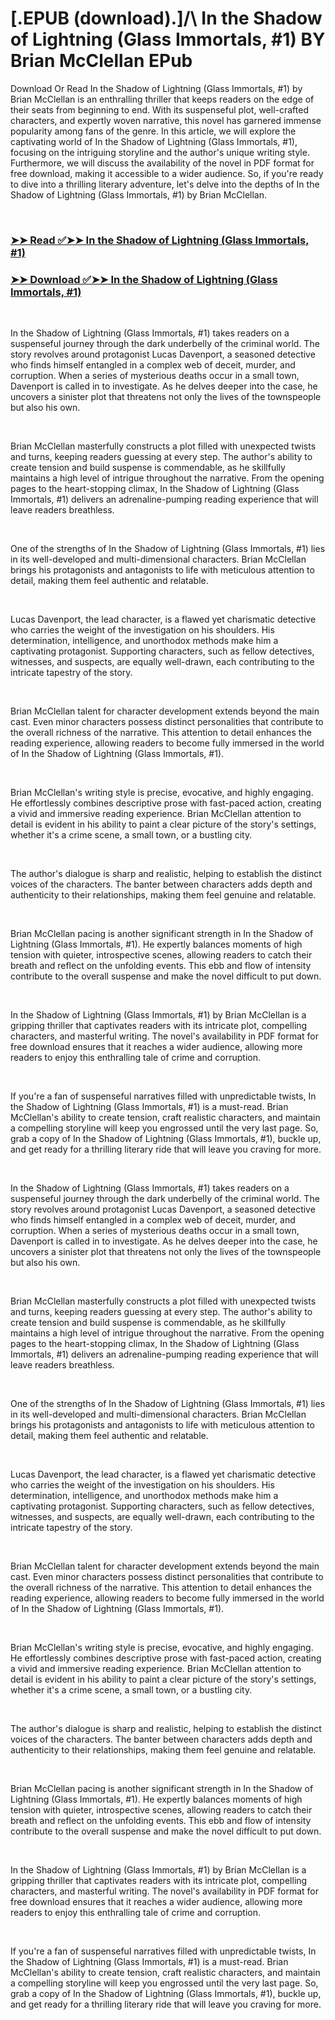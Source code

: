 # [.EPUB (download).]/\ In the Shadow of Lightning (Glass Immortals, #1) BY Brian  McClellan EPub

<p>Download Or Read In the Shadow of Lightning (Glass Immortals, #1) by Brian  McClellan is an enthralling thriller that keeps readers on the edge of their seats from beginning to end. With its suspenseful plot, well-crafted characters, and expertly woven narrative, this novel has garnered immense popularity among fans of the genre. In this article, we will explore the captivating world of In the Shadow of Lightning (Glass Immortals, #1), focusing on the intriguing storyline and the author's unique writing style. Furthermore, we will discuss the availability of the novel in PDF format for free download, making it accessible to a wider audience. So, if you're ready to dive into a thrilling literary adventure, let's delve into the depths of In the Shadow of Lightning (Glass Immortals, #1) by Brian  McClellan.</p>
<p>&nbsp;</p>

### [➤➤ Read ✅➤➤ In the Shadow of Lightning (Glass Immortals, #1)](https://pdf2worldwide.blogspot.com/id/58724872)

### [➤➤ Download ✅➤➤ In the Shadow of Lightning (Glass Immortals, #1)](https://pdf2worldwide.blogspot.com/id/58724872)

<p>&nbsp;</p>
<p>In the Shadow of Lightning (Glass Immortals, #1) takes readers on a suspenseful journey through the dark underbelly of the criminal world. The story revolves around protagonist Lucas Davenport, a seasoned detective who finds himself entangled in a complex web of deceit, murder, and corruption. When a series of mysterious deaths occur in a small town, Davenport is called in to investigate. As he delves deeper into the case, he uncovers a sinister plot that threatens not only the lives of the townspeople but also his own.</p>
<p>&nbsp;</p>
<p>Brian  McClellan masterfully constructs a plot filled with unexpected twists and turns, keeping readers guessing at every step. The author's ability to create tension and build suspense is commendable, as he skillfully maintains a high level of intrigue throughout the narrative. From the opening pages to the heart-stopping climax, In the Shadow of Lightning (Glass Immortals, #1) delivers an adrenaline-pumping reading experience that will leave readers breathless.</p>
<p>&nbsp;</p>
<p>One of the strengths of In the Shadow of Lightning (Glass Immortals, #1) lies in its well-developed and multi-dimensional characters. Brian  McClellan brings his protagonists and antagonists to life with meticulous attention to detail, making them feel authentic and relatable.</p>
<p>&nbsp;</p>
<p>Lucas Davenport, the lead character, is a flawed yet charismatic detective who carries the weight of the investigation on his shoulders. His determination, intelligence, and unorthodox methods make him a captivating protagonist. Supporting characters, such as fellow detectives, witnesses, and suspects, are equally well-drawn, each contributing to the intricate tapestry of the story.</p>
<p>&nbsp;</p>
<p>Brian  McClellan talent for character development extends beyond the main cast. Even minor characters possess distinct personalities that contribute to the overall richness of the narrative. This attention to detail enhances the reading experience, allowing readers to become fully immersed in the world of In the Shadow of Lightning (Glass Immortals, #1).</p>
<p>&nbsp;</p>
<p>Brian  McClellan's writing style is precise, evocative, and highly engaging. He effortlessly combines descriptive prose with fast-paced action, creating a vivid and immersive reading experience. Brian  McClellan attention to detail is evident in his ability to paint a clear picture of the story's settings, whether it's a crime scene, a small town, or a bustling city.</p>
<p>&nbsp;</p>
<p>The author's dialogue is sharp and realistic, helping to establish the distinct voices of the characters. The banter between characters adds depth and authenticity to their relationships, making them feel genuine and relatable.</p>
<p>&nbsp;</p>
<p>Brian  McClellan pacing is another significant strength in In the Shadow of Lightning (Glass Immortals, #1). He expertly balances moments of high tension with quieter, introspective scenes, allowing readers to catch their breath and reflect on the unfolding events. This ebb and flow of intensity contribute to the overall suspense and make the novel difficult to put down.</p>
<p>&nbsp;</p>
<p>In the Shadow of Lightning (Glass Immortals, #1) by Brian  McClellan is a gripping thriller that captivates readers with its intricate plot, compelling characters, and masterful writing. The novel's availability in PDF format for free download ensures that it reaches a wider audience, allowing more readers to enjoy this enthralling tale of crime and corruption.</p>
<p>&nbsp;</p>
<p>If you're a fan of suspenseful narratives filled with unpredictable twists, In the Shadow of Lightning (Glass Immortals, #1) is a must-read. Brian  McClellan's ability to create tension, craft realistic characters, and maintain a compelling storyline will keep you engrossed until the very last page. So, grab a copy of In the Shadow of Lightning (Glass Immortals, #1), buckle up, and get ready for a thrilling literary ride that will leave you craving for more.</p>
<p>&nbsp;</p>
<p>In the Shadow of Lightning (Glass Immortals, #1) takes readers on a suspenseful journey through the dark underbelly of the criminal world. The story revolves around protagonist Lucas Davenport, a seasoned detective who finds himself entangled in a complex web of deceit, murder, and corruption. When a series of mysterious deaths occur in a small town, Davenport is called in to investigate. As he delves deeper into the case, he uncovers a sinister plot that threatens not only the lives of the townspeople but also his own.</p>
<p>&nbsp;</p>
<p>Brian  McClellan masterfully constructs a plot filled with unexpected twists and turns, keeping readers guessing at every step. The author's ability to create tension and build suspense is commendable, as he skillfully maintains a high level of intrigue throughout the narrative. From the opening pages to the heart-stopping climax, In the Shadow of Lightning (Glass Immortals, #1) delivers an adrenaline-pumping reading experience that will leave readers breathless.</p>
<p>&nbsp;</p>
<p>One of the strengths of In the Shadow of Lightning (Glass Immortals, #1) lies in its well-developed and multi-dimensional characters. Brian  McClellan brings his protagonists and antagonists to life with meticulous attention to detail, making them feel authentic and relatable.</p>
<p>&nbsp;</p>
<p>Lucas Davenport, the lead character, is a flawed yet charismatic detective who carries the weight of the investigation on his shoulders. His determination, intelligence, and unorthodox methods make him a captivating protagonist. Supporting characters, such as fellow detectives, witnesses, and suspects, are equally well-drawn, each contributing to the intricate tapestry of the story.</p>
<p>&nbsp;</p>
<p>Brian  McClellan talent for character development extends beyond the main cast. Even minor characters possess distinct personalities that contribute to the overall richness of the narrative. This attention to detail enhances the reading experience, allowing readers to become fully immersed in the world of In the Shadow of Lightning (Glass Immortals, #1).</p>
<p>&nbsp;</p>
<p>Brian  McClellan's writing style is precise, evocative, and highly engaging. He effortlessly combines descriptive prose with fast-paced action, creating a vivid and immersive reading experience. Brian  McClellan attention to detail is evident in his ability to paint a clear picture of the story's settings, whether it's a crime scene, a small town, or a bustling city.</p>
<p>&nbsp;</p>
<p>The author's dialogue is sharp and realistic, helping to establish the distinct voices of the characters. The banter between characters adds depth and authenticity to their relationships, making them feel genuine and relatable.</p>
<p>&nbsp;</p>
<p>Brian  McClellan pacing is another significant strength in In the Shadow of Lightning (Glass Immortals, #1). He expertly balances moments of high tension with quieter, introspective scenes, allowing readers to catch their breath and reflect on the unfolding events. This ebb and flow of intensity contribute to the overall suspense and make the novel difficult to put down.</p>
<p>&nbsp;</p>
<p>In the Shadow of Lightning (Glass Immortals, #1) by Brian  McClellan is a gripping thriller that captivates readers with its intricate plot, compelling characters, and masterful writing. The novel's availability in PDF format for free download ensures that it reaches a wider audience, allowing more readers to enjoy this enthralling tale of crime and corruption.</p>
<p>&nbsp;</p>
<p>If you're a fan of suspenseful narratives filled with unpredictable twists, In the Shadow of Lightning (Glass Immortals, #1) is a must-read. Brian  McClellan's ability to create tension, craft realistic characters, and maintain a compelling storyline will keep you engrossed until the very last page. So, grab a copy of In the Shadow of Lightning (Glass Immortals, #1), buckle up, and get ready for a thrilling literary ride that will leave you craving for more.</p>
<p>&nbsp;</p>
